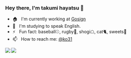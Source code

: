 ### Hey there, I'm takumi hayatsu 👋

- 🏠 &nbsp; I'm currently working at [Gosign](https://go-sign.info)
- 🌱 &nbsp; I'm studying to speak English.
- ⚡️ &nbsp; Fun fact: baseball⚾, rugby🏉, shogi☖, cat🐈, sweets🍰
- 📫 &nbsp; How to reach me: [@ko31](https://twitter.com/ko31)

<a href="https://github.com/ko31">
  <img align="left" src="https://github-readme-stats.vercel.app/api?username=ko31&count_private=true&show_icons=true" />
</a>
<a href="https://github.com/ko31">
  <img align="left" src="https://github-readme-stats.vercel.app/api/top-langs/?username=ko31" />
</a>
